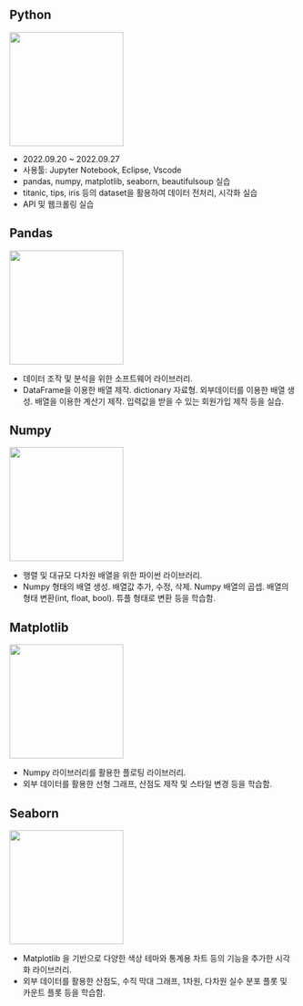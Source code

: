## **Python**
<img src="https://devocean.sk.com/CKFinderJava/userfiles/images/python(3).png" width="200" height="200">

- 2022.09.20 ~ 2022.09.27
- 사용툴: Jupyter Notebook, Eclipse, Vscode
- pandas, numpy, matplotlib, seaborn, beautifulsoup 실습
- titanic, tips, iris 등의 dataset을 활용하여 데이터 전처리, 시각화 실습
- API 및 웹크롤링 실습

## **Pandas**
<img src="https://upload.wikimedia.org/wikipedia/commons/thumb/e/ed/Pandas_logo.svg/512px-Pandas_logo.svg.png?20200209204934" width="200" height="200">

- 데이터 조작 및 분석을 위한 소프트웨어 라이브러리.
- DataFrame을 이용한 배열 제작. dictionary 자료형. 외부데이터를 이용한 배열 생성. 배열을 이용한 계산기 제작. 입력값을 받을 수 있는 회원가입 제작 등을 실습.

## **Numpy**
<img src="https://upload.wikimedia.org/wikipedia/commons/thumb/3/31/NumPy_logo_2020.svg/512px-NumPy_logo_2020.svg.png?20200723114325" width="200" height="200">

- 행렬 및 대규모 다차원 배열을 위한 파이썬 라이브러리.
- Numpy 형태의 배열 생성. 배열값 추가, 수정, 삭제. Numpy 배열의 곱셉. 배열의 형태 변환(int, float, bool). 튜플 형태로 변환 등을 학습함.

## **Matplotlib**
<img src="https://matplotlib.org/stable/_static/images/logo2.svg" width="200" height="200">

- Numpy 라이브러리를 활용한 플로팅 라이브러리.
- 외부 데이터를 활용한 선형 그래프, 산점도 제작 및 스타일 변경 등을 학습함.

## **Seaborn**
<img src="https://raw.githubusercontent.com/mwaskom/seaborn/master/doc/_static/logo-wide-lightbg.svg" width="200" height="200">

- Matplotlib 을 기반으로 다양한 색상 테마와 통계용 차트 등의 기능을 추가한 시각화 라이브러리.
- 외부 데이터를 활용한 산점도, 수직 막대 그래프, 1차원, 다차원 실수 분포 플롯 및 카운트 플롯 등을 학습함.
